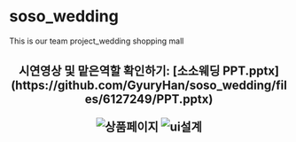 # soso_wedding
This is our team project_wedding shopping mall

<h2 align="center"> 시연영상 및 맡은역할 확인하기:
[소소웨딩 PPT.pptx](https://github.com/GyuryHan/soso_wedding/files/6127249/PPT.pptx)

![상품페이지](https://user-images.githubusercontent.com/66048317/111075267-86b40f00-852a-11eb-93ff-56592946884a.jpg)
![ui설계](https://user-images.githubusercontent.com/66048317/111075268-87e53c00-852a-11eb-873c-de6dd4b9aef4.jpg)
